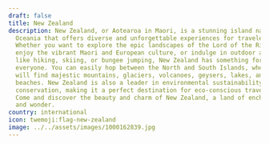 ```yaml
---
draft: false
title: New Zealand
description: New Zealand, or Aotearoa in Maori, is a stunning island nation in
  Oceania that offers diverse and unforgettable experiences for travelers.
  Whether you want to explore the epic landscapes of the Lord of the Rings,
  enjoy the vibrant Maori and European culture, or indulge in outdoor adventures
  like hiking, skiing, or bungee jumping, New Zealand has something for
  everyone. You can easily hop between the North and South Islands, where you
  will find majestic mountains, glaciers, volcanoes, geysers, lakes, and
  beaches. New Zealand is also a leader in environmental sustainability and
  conservation, making it a perfect destination for eco-conscious travelers.
  Come and discover the beauty and charm of New Zealand, a land of enchantment
  and wonder.
country: international
icon: twemoji:flag-new-zealand
image: ../../assets/images/1000162839.jpg
---
```

